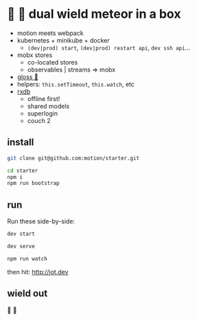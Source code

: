 # 🔫 🔫  dual wield meteor in a box

- motion meets webpack
- kubernetes + minikube + docker
  - `(dev|prod) start`, `(dev|prod) restart api`, `dev ssh api`...
- mobx stores
  - co-located stores
  - observables | streams => mobx
- [gloss 💅](https://github.com/motion/gloss)
- helpers: `this.setTimeout`, `this.watch`, etc
- [rxdb](https://github.com/pubkey/rxdb)
  - offline first!
  - shared models
  - superlogin
  - couch 2

## install

```sh
git clone git@github.com:motion/starter.git

cd starter
npm i
npm run bootstrap
```

## run

Run these side-by-side:

```sh
dev start
```

```sh
dev serve
```

```sh
npm run watch
```

then hit: http://jot.dev


## wield out

🔫 🔫
